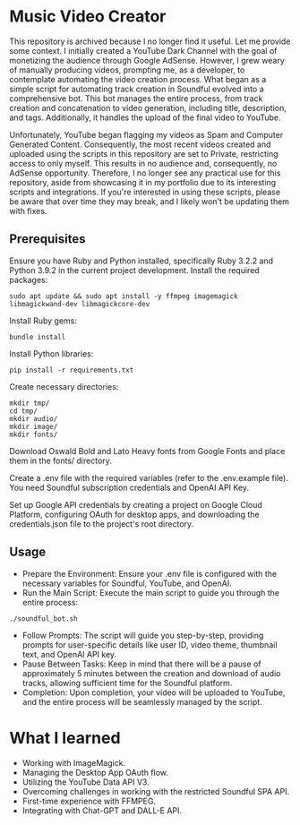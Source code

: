 # Music Video Creator

This repository is archived because I no longer find it useful. Let me provide some context. I initially created a YouTube Dark Channel with the goal of monetizing the audience through Google AdSense. However, I grew weary of manually producing videos, prompting me, as a developer, to contemplate automating the video creation process. What began as a simple script for automating track creation in Soundful evolved into a comprehensive bot. This bot manages the entire process, from track creation and concatenation to video generation, including title, description, and tags. Additionally, it handles the upload of the final video to YouTube.

Unfortunately, YouTube began flagging my videos as Spam and Computer Generated Content. Consequently, the most recent videos created and uploaded using the scripts in this repository are set to Private, restricting access to only myself. This results in no audience and, consequently, no AdSense opportunity. Therefore, I no longer see any practical use for this repository, aside from showcasing it in my portfolio due to its interesting scripts and integrations. If you're interested in using these scripts, please be aware that over time they may break, and I likely won't be updating them with fixes.

## Prerequisites

Ensure you have Ruby and Python installed, specifically Ruby 3.2.2 and Python 3.9.2 in the current project development. Install the required packages:
```shell
sudo apt update && sudo apt install -y ffmpeg imagemagick libmagickwand-dev libmagickcore-dev
```

Install Ruby gems:
```shell
bundle install
```

Install Python libraries:
```shell
pip install -r requirements.txt
```

Create necessary directories:
```shell
mkdir tmp/
cd tmp/
mkdir audio/
mkdir image/
mkdir fonts/
```

Download Oswald Bold and Lato Heavy fonts from Google Fonts and place them in the fonts/ directory.

Create a .env file with the required variables (refer to the .env.example file). You need Soundful subscription credentials and OpenAI API Key.

Set up Google API credentials by creating a project on Google Cloud Platform, configuring OAuth for desktop apps, and downloading the credentials.json file to the project's root directory.

## Usage

- Prepare the Environment:
Ensure your .env file is configured with the necessary variables for Soundful, YouTube, and OpenAI.
- Run the Main Script:
Execute the main script to guide you through the entire process:
```shell
./soundful_bot.sh
```
- Follow Prompts:
The script will guide you step-by-step, providing prompts for user-specific details like user ID, video theme, thumbnail text, and OpenAI API key.
- Pause Between Tasks:
Keep in mind that there will be a pause of approximately 5 minutes between the creation and download of audio tracks, allowing sufficient time for the Soundful platform.
- Completion:
Upon completion, your video will be uploaded to YouTube, and the entire process will be seamlessly managed by the script.

# What I learned

- Working with ImageMagick.
- Managing the Desktop App OAuth flow.
- Utilizing the YouTube Data API V3.
- Overcoming challenges in working with the restricted Soundful SPA API.
- First-time experience with FFMPEG.
- Integrating with Chat-GPT and DALL-E API.
